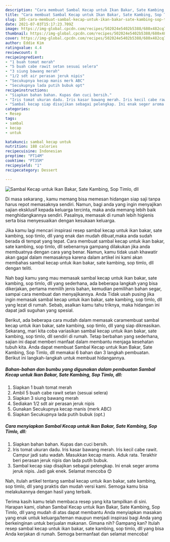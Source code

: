 ```yaml
---
description: "Cara membuat Sambal Kecap untuk Ikan Bakar, Sate Kambing, Sop Timlo, dll yang lezat Untuk Jualan"
title: "Cara membuat Sambal Kecap untuk Ikan Bakar, Sate Kambing, Sop Timlo, dll yang lezat Untuk Jualan"
slug: 105-cara-membuat-sambal-kecap-untuk-ikan-bakar-sate-kambing-sop-timlo-dll-yang-lezat-untuk-jualan
date: 2021-07-03T15:17:23.709Z
image: https://img-global.cpcdn.com/recipes/502024e5402b5388/680x482cq70/sambal-kecap-untuk-ikan-bakar-sate-kambing-sop-timlo-dll-foto-resep-utama.jpg
thumbnail: https://img-global.cpcdn.com/recipes/502024e5402b5388/680x482cq70/sambal-kecap-untuk-ikan-bakar-sate-kambing-sop-timlo-dll-foto-resep-utama.jpg
cover: https://img-global.cpcdn.com/recipes/502024e5402b5388/680x482cq70/sambal-kecap-untuk-ikan-bakar-sate-kambing-sop-timlo-dll-foto-resep-utama.jpg
author: Eddie Kim
ratingvalue: 4.4
reviewcount: 8
recipeingredient:
- "1 buah tomat merah"
- "5 buah cabe rawit setan sesuai selera"
- "3 siung bawang merah"
- "1/2 sdt air perasan jeruk nipis"
- "Secukupnya kecap manis merk ABC"
- "Secukupnya lada putih bubuk opt"
recipeinstructions:
- "Siapkan bahan bahan. Kupas dan cuci bersih."
- "Iris tomat ukuran dadu. Iris kasar bawang merah. Iris kecil cabe rawit. Campur jadi satu wadah. Masukkan kecap manis. Aduk rata. Terakhir beri perasan jeruk nipis dan lada putih bubuk."
- "Sambal kecap siap disajikan sebagai pelengkap. Ini enak seger aroma jeruk nipis. Jadi gak enek. Selamat mencoba 😊"
categories:
- Resep
tags:
- sambal
- kecap
- untuk

katakunci: sambal kecap untuk 
nutrition: 188 calories
recipecuisine: Indonesian
preptime: "PT14M"
cooktime: "PT35M"
recipeyield: "1"
recipecategory: Dessert

---
```



![Sambal Kecap untuk Ikan Bakar, Sate Kambing, Sop Timlo, dll](https://img-global.cpcdn.com/recipes/502024e5402b5388/680x482cq70/sambal-kecap-untuk-ikan-bakar-sate-kambing-sop-timlo-dll-foto-resep-utama.jpg)

Di masa  sekarang , kamu memang bisa memesan hidangan siap saji tanpa harus repot memasaknya sendiri. Namun, bagi anda yang ingin menyajikan sajian eksklusif kepada keluarga tercinta, maka anda memang lebih baik menghidangkannya sendiri. Pasalnya, memasak di rumah lebih higienis serta bisa menyesuaikan dengan kesukaan keluarga.

Jika kamu lagi mencari inspirasi resep sambal kecap untuk ikan bakar, sate kambing, sop timlo, dll yang enak dan mudah dibuat,maka anda sudah berada di tempat yang tepat. Cara membuat sambal kecap untuk ikan bakar, sate kambing, sop timlo, dll  sebenarnya gampang dilakukan jika anda membuatnya dengan cara yang benar. Namun, kamu tidak usah khawatir akan gagal dalam memasaknya 
karena dalam artikel ini kami akan membahas sambal kecap untuk ikan bakar, sate kambing, sop timlo, dll dengan teliti.  



Nah bagi kamu yang mau memasak sambal kecap untuk ikan bakar, sate kambing, sop timlo, dll yang sederhana, ada beberapa langkah yang bisa dikerjakan, pertama memilih jenis bahan, kemudian pemilihan bahan segar, sampai cara membuat dan menyajikannya. Anda Tidak usah pusing jika ingin memasak sambal kecap untuk ikan bakar, sate kambing, sop timlo, dll yang lezat di rumah. Sebab, asalkan kamu  tahu triknya, maka hidangan ini dapat jadi suguhan yang spesial.

Berikut, ada beberapa cara mudah dalam memasak caramembuat sambal kecap untuk ikan bakar, sate kambing, sop timlo, dll yang siap dikreasikan. Sekarang, mari kita coba variasikan sambal kecap untuk ikan bakar, sate kambing, sop timlo, dll sendiri di rumah. Tetap berbahan yang sederhana, sajian ini dapat memberi manfaat dalam membantu menjaga kesehatan tubuh kita. Anda dapat membuat Sambal Kecap untuk Ikan Bakar, Sate Kambing, Sop Timlo, dll memakai 6 bahan dan 3 langkah pembuatan. Berikut ini langkah-langkah untuk membuat hidangannya.

<!--inarticleads1-->

##### Bahan-bahan dan bumbu yang digunakan dalam pembuatan Sambal Kecap untuk Ikan Bakar, Sate Kambing, Sop Timlo, dll:

1. Siapkan 1 buah tomat merah
1. Ambil 5 buah cabe rawit setan (sesuai selera)
1. Siapkan 3 siung bawang merah
1. Sediakan 1/2 sdt air perasan jeruk nipis
1. Gunakan Secukupnya kecap manis (merk ABC)
1. Siapkan Secukupnya lada putih bubuk (opt.)




<!--inarticleads2-->

##### Cara menyiapkan Sambal Kecap untuk Ikan Bakar, Sate Kambing, Sop Timlo, dll:

1. Siapkan bahan bahan. Kupas dan cuci bersih.
1. Iris tomat ukuran dadu. Iris kasar bawang merah. Iris kecil cabe rawit. Campur jadi satu wadah. Masukkan kecap manis. Aduk rata. Terakhir beri perasan jeruk nipis dan lada putih bubuk.
1. Sambal kecap siap disajikan sebagai pelengkap. Ini enak seger aroma jeruk nipis. Jadi gak enek. Selamat mencoba 😊




Nah, itulah artikel tentang  sambal kecap untuk ikan bakar, sate kambing, sop timlo, dll  yang praktis dan mudah versi kami. Semoga kamu bisa melakukannya dengan hasil yang terbaik. 

Terima kasih kamu telah membaca resep yang kita tampilkan di sini. Harapan kami, olahan  Sambal Kecap untuk Ikan Bakar, Sate Kambing, Sop Timlo, dll yang mudah di atas dapat membantu Anda menyiapkan masakan yang enak untuk keluarga/teman maupun menjadi inspirasi bagi Anda yang berkeinginan untuk berjualan makanan. Gimana nih? Gampang kan? Itulah resep sambal kecap untuk ikan bakar, sate kambing, sop timlo, dll yang bisa Anda kerjakan di rumah. Semoga bermanfaat dan selamat mencoba!

